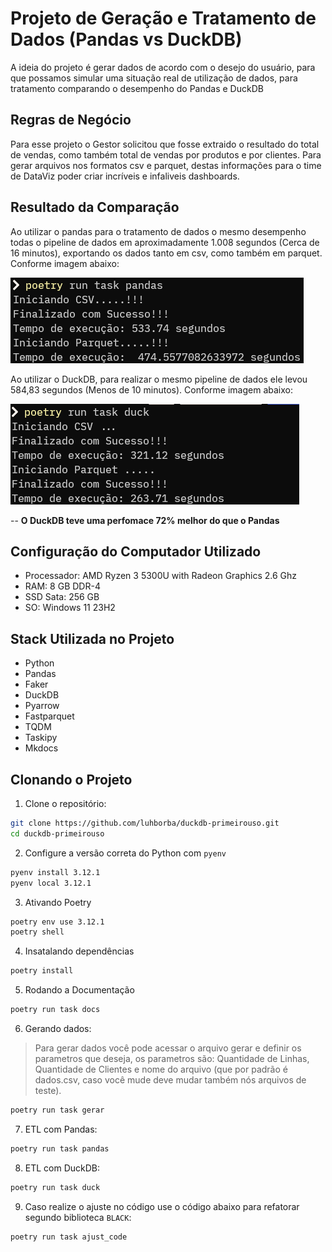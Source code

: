 # Projeto de Geração e Tratamento de Dados (Pandas vs DuckDB)

A ideia do projeto é gerar dados de acordo com o desejo do usuário, para que possamos simular uma situação real de utilização de dados, para tratamento comparando o desempenho do Pandas e DuckDB

## Regras de Negócio

Para esse projeto o Gestor solicitou que fosse extraido o resultado do total de vendas, como também total de vendas por produtos e por clientes. Para gerar arquivos nos formatos csv e parquet, destas informações para o time de DataViz poder criar incríveis e infaliveis dashboards.

## Resultado da Comparação

Ao utilizar o pandas para o tratamento de dados o mesmo desempenho todas o pipeline de dados em aproximadamente 1.008 segundos (Cerca de 16 minutos), exportando os dados tanto em csv, como também em parquet. Conforme imagem abaixo:

![Image](/docs/assets/img/pandas.png)

Ao utilizar o DuckDB, para realizar o mesmo pipeline de dados ele levou 584,83 segundos (Menos de 10 minutos). Conforme imagem abaixo:

![Imagem](/docs/assets/img/duckdb.png)

-- **O DuckDB teve uma perfomace 72% melhor do que o Pandas**

## Configuração do Computador Utilizado

- Processador: AMD Ryzen 3 5300U with Radeon Graphics 2.6 Ghz
- RAM: 8 GB DDR-4
- SSD Sata: 256 GB
- SO: Windows 11 23H2

## Stack Utilizada no Projeto

- Python
- Pandas
- Faker
- DuckDB
- Pyarrow
- Fastparquet
- TQDM
- Taskipy
- Mkdocs

## Clonando o Projeto

1. Clone o repositório:
```bash
git clone https://github.com/luhborba/duckdb-primeirouso.git
cd duckdb-primeirouso
```

2. Configure a versão correta do Python com `pyenv`
```bash
pyenv install 3.12.1
pyenv local 3.12.1
```

3. Ativando Poetry
```bash
poetry env use 3.12.1
poetry shell
```

4. Insatalando dependências
```bash
poetry install
```

5. Rodando a Documentação
```bash
poetry run task docs
```

6. Gerando dados:
>Para gerar dados você pode acessar o arquivo gerar e definir os parametros que deseja, os parametros são: Quantidade de Linhas, Quantidade de Clientes e nome do arquivo (que por padrão é dados.csv, caso você mude deve mudar também nós arquivos de teste).

```bash
poetry run task gerar
```

7. ETL com Pandas:
```bash
poetry run task pandas
```

8. ETL com DuckDB:
```bash
poetry run task duck
```

9. Caso realize o ajuste no código use o código abaixo para refatorar segundo biblioteca `BLACK`:
```bash
poetry run task ajust_code
```


